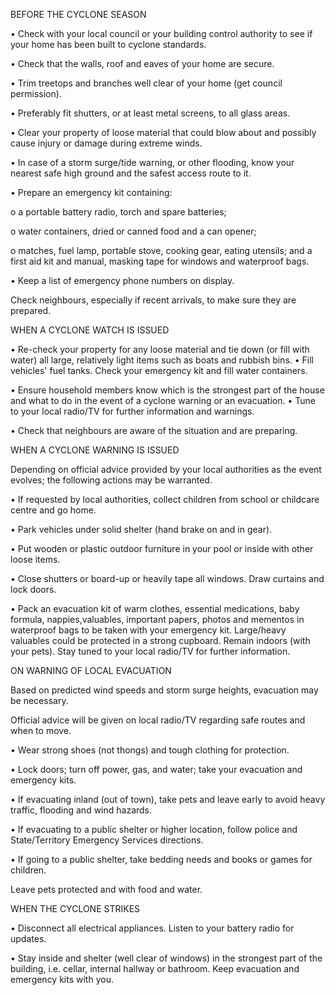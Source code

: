 

BEFORE THE CYCLONE SEASON



• Check with your local council or your building control authority to see if your home has been built to cyclone standards.


• Check that the walls, roof and eaves of your home are secure.


• Trim treetops and branches well clear of your home (get council
permission).


• Preferably fit shutters, or at least metal screens, to all glass areas.


• Clear your property of loose material that could blow about and possibly
cause injury or damage during extreme winds.


• In case of a storm surge/tide warning, or other flooding, know your nearest
safe high ground and the safest access route to it.


• Prepare an emergency kit containing:


o a portable battery radio, torch and spare batteries;


o water containers, dried or canned food and a can opener;


o matches, fuel lamp, portable stove, cooking gear, eating utensils;
and a first aid kit and manual, masking tape for windows and waterproof
bags.


• Keep a list of emergency phone numbers on display.


Check neighbours, especially if recent arrivals, to make sure they are prepared. 


WHEN A CYCLONE WATCH IS ISSUED



• Re-check your property for any loose material and tie down (or fill with water) all large, relatively light items such as boats and rubbish bins.
• Fill vehicles' fuel tanks. Check your emergency kit and fill water containers.


• Ensure household members know which is the strongest part of the house and what to do in the event of a cyclone warning or an evacuation.
• Tune to your local radio/TV for further information and warnings.


• Check that neighbours are aware of the situation and are preparing.


WHEN A CYCLONE WARNING IS ISSUED



Depending on official advice provided by your local authorities as the event evolves; the following actions may be warranted.


 • If requested by local authorities, collect children from school or childcare centre and go home.
 
 • Park vehicles under solid shelter (hand brake on and in gear).
 
 
• Put wooden or plastic outdoor furniture in your pool or inside with other
loose items.


• Close shutters or board-up or heavily tape all windows. Draw curtains and
lock doors.


• Pack an evacuation kit of warm clothes, essential medications, baby
formula, nappies,valuables, important papers, photos and mementos in waterproof bags to be taken with
your emergency kit. Large/heavy valuables could be protected in a strong cupboard.
Remain indoors (with your pets). Stay tuned to your local radio/TV for further information.


ON WARNING OF LOCAL EVACUATION



Based on predicted wind speeds and storm surge heights, evacuation may be necessary.


Official advice will be given on local radio/TV regarding safe routes and when to move.


• Wear strong shoes (not thongs) and tough clothing for protection.


• Lock doors; turn off power, gas, and water; take your evacuation and
emergency kits.


• If evacuating inland (out of town), take pets and leave early to avoid heavy
traffic, flooding and wind hazards.


• If evacuating to a public shelter or higher location, follow police and
State/Territory Emergency Services directions.


• If going to a public shelter, take bedding needs and books or games for
children.


Leave pets protected and with food and water.


WHEN THE CYCLONE STRIKES



• Disconnect all electrical appliances. Listen to your battery radio for updates.


• Stay inside and shelter (well clear of windows) in the strongest part of the building,
i.e. cellar, internal hallway or bathroom. Keep evacuation and emergency kits with you.
